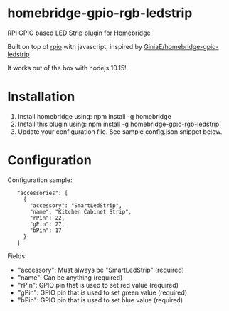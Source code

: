 # homebridge-gpio-rgb-ledstrip
[RPi](https://www.raspberrypi.org) GPIO based LED Strip plugin for [Homebridge](https://github.com/nfarina/homebridge)

Built on top of [rpio](https://www.npmjs.com/package/rpio) with javascript, inspired by [GiniaE/homebridge-gpio-ledstrip](https://github.com/GiniaE/homebridge-gpio-ledstrip)

It works out of the box with nodejs 10.15!

# Installation

1. Install homebridge using: npm install -g homebridge
2. Install this plugin using: npm install -g homebridge-gpio-rgb-ledstrip
3. Update your configuration file. See sample config.json snippet below.

# Configuration

Configuration sample:

 ```
    "accessories": [
      {
        "accessory": "SmartLedStrip",
        "name": "Kitchen Cabinet Strip",
        "rPin": 22,
        "gPin": 27,
        "bPin": 17
      }
    ]
```

Fields:

* "accessory": Must always be "SmartLedStrip" (required)
* "name": Can be anything (required)
* "rPin": GPIO pin that is used to set red value (required)
* "gPin": GPIO pin that is used to set green value (required)
* "bPin": GPIO pin that is used to set blue value (required)
